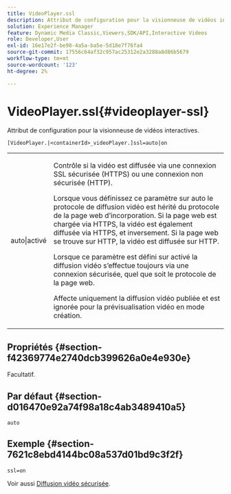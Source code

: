 ```yaml
---
title: VideoPlayer.ssl
description: Attribut de configuration pour la visionneuse de vidéos interactives.
solution: Experience Manager
feature: Dynamic Media Classic,Viewers,SDK/API,Interactive Videos
role: Developer,User
exl-id: 16e17e2f-be98-4a5a-ba5e-5d18e7f76fa4
source-git-commit: 17556c64af32c957ac25312e2a3288a8d86b5679
workflow-type: tm+mt
source-wordcount: '123'
ht-degree: 2%

---
```


# VideoPlayer.ssl{#videoplayer-ssl}

Attribut de configuration pour la visionneuse de vidéos interactives.

<!-- >[!NOTE]
>
>This configuration attribute only applies to AEM 6.2 with installation of [Feature Pack NPR-13480](https://www.adobeaemcloud.com/content/marketplace/marketplaceProxy.html?packagePath=/content/companies/public/adobe/packages/cq620/featurepack/cq-6.2.0-featurepack-13480) and to AEM 6.1 with installation of [Feature Pack NPR-15011](https://www.adobeaemcloud.com/content/marketplace/marketplaceProxy.html?packagePath=/content/companies/public/adobe/packages/cq610/featurepack/cq-6.1.0-featurepack-15011). -->

`[VideoPlayer.|<containerId>_videoPlayer.]ssl=auto|on`

<table id="table_C616483932C2482CA9794DDD7313FD7C"> 
 <tbody> 
  <tr> 
   <td colname="col1"> <p> <span class="codeph"> auto|activé</span> </p> </td> 
   <td colname="col2"> <p> Contrôle si la vidéo est diffusée via une connexion SSL sécurisée (HTTPS) ou une connexion non sécurisée (HTTP). </p> <p>Lorsque vous définissez ce paramètre sur <span class="codeph"> auto</span> le protocole de diffusion vidéo est hérité du protocole de la page web d’incorporation. Si la page web est chargée via HTTPS, la vidéo est également diffusée via HTTPS, et inversement. Si la page web se trouve sur HTTP, la vidéo est diffusée sur HTTP. </p> <p>Lorsque ce paramètre est défini sur <span class="codeph"> activé</span> la diffusion vidéo s’effectue toujours via une connexion sécurisée, quel que soit le protocole de la page web. </p> <p>Affecte uniquement la diffusion vidéo publiée et est ignorée pour la prévisualisation vidéo en mode création. </p> </td> 
  </tr> 
 </tbody> 
</table>

## Propriétés {#section-f42369774e2740dcb399626a0e4e930e}

Facultatif.

## Par défaut {#section-d016470e92a74f98a18c4ab3489410a5}

`auto`

## Exemple {#section-7621c8ebd4144bc08a537d01bd9c3f2f}

```
ssl=on
```

<!--<a id="section_5943AC73316749C68761FF7F74DA7547"></a>-->

Voir aussi [Diffusion vidéo sécurisée](../../../c-html5-aem-asset-viewers/c-html5-aem-int-video/c-html5-aem-int-video-securevideodelivery.md#concept-13f66fdd4a52494aa516cd0f36fdac27).
